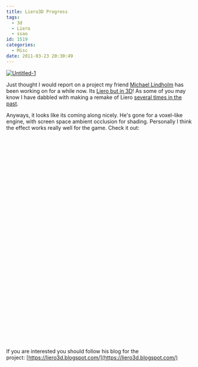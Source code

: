 ```yaml
---
title: Liero3D Progress
tags:
  - 3d
  - Liero
  - ssao
id: 1519
categories:
  - Misc
date: 2011-03-23 20:30:49
---
```


[![](https://mikecann.co.uk/wp-content/uploads/2011/03/Untitled-1.jpg "Untitled-1")](https://mikecann.co.uk/wp-content/uploads/2011/03/Untitled-1.jpg)

Just thought I would report on a project my friend [Michael Lindholm](https://liero3d.blogspot.com/) has been working on for a while now. Its [Liero but in 3D](https://liero3d.blogspot.com/2011/03/ladys-and-gents.html)! As some of you may know I have dabbled with making a remake of Liero [several times in the past](https://mikecann.co.uk/category/lieroxna/).

Anyways, it looks like its coming along nicely. He's gone for a voxel-like engine, with screen space ambient occlusion for shading. Personally I think the effect works really well for the game. Check it out:

<object width="700" height="555"><param name="movie" value="https://www.youtube.com/v/kWRnFeKRdvU?fs=1&amp;hl=en_GB&amp;rel=0" /><param name="allowFullScreen" value="true" /><param name="allowscriptaccess" value="always" /><embed type="application/x-shockwave-flash" width="700" height="555" src="https://www.youtube.com/v/kWRnFeKRdvU?fs=1&amp;hl=en_GB&amp;rel=0" allowfullscreen="true" allowscriptaccess="always"></embed></object>

If you are interested you should follow his blog for the project: [https://liero3d.blogspot.com/](https://liero3d.blogspot.com/)